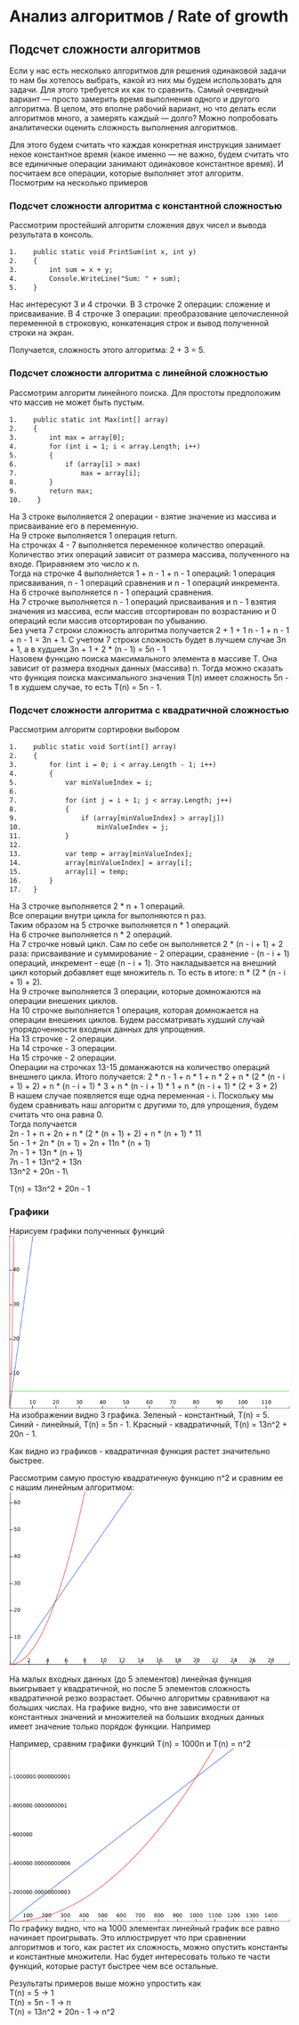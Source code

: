 ﻿# Анализ алгоритмов / Rate of growth
## Подсчет сложности алгоритмов
Если у нас есть несколько алгоритмов для решения одинаковой задачи то нам бы хотелось выбрать, какой из них мы будем использовать для задачи. Для этого требуется их как то сравнить. Самый очевидный вариант — просто замерить время выполнения одного и другого алгоритма. В целом, это вполне рабочий вариант, но что делать если алгоритмов много, а замерять каждый — долго? Можно попробовать аналитически оценить сложность выполнения алгоритмов.

Для этого будем считать что каждая конкретная инструкция занимает некое константное время (какое именно — не важно, будем считать что все единичные операции занимают одинаковое константное время). И посчитаем все операции, которые выполняет этот алгоритм. Посмотрим на несколько примеров

### Подсчет сложности алгоритма с константной сложностью
Рассмотрим простейший алгоритм сложения двух чисел и вывода результата в консоль.
```
1.    public static void PrintSum(int x, int y)
2.    {
3.        int sum = x + y;                    
4.        Console.WriteLine("Sum: " + sum);
5.    }
```
Нас интересуют 3 и 4 строчки. В 3 строчке 2 операции: сложение и присваивание. В 4 строчке 3 операции: преобразование целочисленной переменной в строковую, конкатенация строк и вывод полученной строки на экран. 

Получается, сложность этого алгоритма: 2 + 3 = 5.

### Подсчет сложности алгоритма с линейной сложностью
Рассмотрим алгоритм линейного поиска. Для простоты предположим что массив не может быть пустым. 
```
1.    public static int Max(int[] array)
2.    {
3.        int max = array[0];
4.        for (int i = 1; i < array.Length; i++)
5.        {
6.            if (array[i] > max)
7.                max = array[i];
8.        }
9.        return max;
10.    }
```
На 3 строке выполняется 2 операции - взятие значение из массива и присваивание его в переменную.\
На 9 строке выполняется 1 операция return.\
На строчках 4 - 7 выполняется переменное количество операций. Количество этих операций зависит от размера массива, полученного на входе. Приравняем это число к n.\
Тогда на строчке 4 выполняется 1 + n - 1 + n - 1 операций: 1 операция присваивания, n - 1 операций сравнения и n - 1 операций инкремента.\
На 6 строчке выполняется n - 1 операций сравнения.\
На 7 строчке выполняется n - 1 операций присваивания и n - 1 взятия значения из массива, если массив отсортирован по возрастанию и 0 операций если массив отсортирован по убыванию.\
Без учета 7 строки сложность алгоритма получается 2 + 1 + 1  n - 1 + n - 1 + n - 1 = 3n + 1. C учетом 7 строки сложность будет в лучшем случае 3n + 1, а в худшем 3n + 1 + 2 * (n - 1) = 5n - 1\
Назовем функцию поиска максимального элемента в массиве T. Она зависит от размера входных данных (массива) n. Тогда можно сказать что функция поиска максимального значения T(n) имеет сложность 5n - 1 в худшем случае, то есть T(n) = 5n - 1.

### Подсчет сложности алгоритма с квадратичной сложностью
Рассмотрим алгоритм сортировки выбором
```
1.    public static void Sort(int[] array)
2.    {
3.        for (int i = 0; i < array.Length - 1; i++)
4.        {
5.            var minValueIndex = i;
6.            
7.            for (int j = i + 1; j < array.Length; j++)
8.            {
9.                if (array[minValueIndex] > array[j])
10.                   minValueIndex = j;
11.           }
12.   
13.           var temp = array[minValueIndex];
14.           array[minValueIndex] = array[i];
15.           array[i] = temp;
16.       }
17.   }
```
На 3 строчке выполняется 2 * n + 1 операций.\
Все операции внутри цикла for выполняются n раз.\
Таким образом на 5 строчке выполняется n * 1 операций.\
На 6 строчке выполняется n * 2 операций.\
На 7 строчке новый цикл. Сам по себе он выполняется 2 * (n - i + 1) + 2 раза: присваивание и суммирование - 2 операции, сравнение - (n - i + 1) операций, инкремент - еще (n - i + 1). Это накладывается на внешний цикл который добавляет еще множитель n. То есть в итоге: n * (2 * (n - i + 1) + 2).\
На 9 строчке выполняется 3 операции, которые домножаются на операции внешених циклов.\
На 10 строчке выполняется 1 операция, которая домножается на операции внешених циклов. Будем рассматривать худший случай упорядоченности входных данных для упрощения.\
На 13 строчке - 2 операции.\
На 14 строчке - 3 операции.\
На 15 строчке - 2 операции.\
Операции на строчках 13-15 доманжаются на количество операций внешнего цикла. 
Итого получается: 2 * n - 1 + n * 1 + n * 2 + n * (2 * (n - i + 1) + 2) + n * (n - i + 1) * 3 + n * (n - i + 1) * 1 + n * (n - i + 1) * (2 + 3 + 2)\
В нашем случае появляется еще одна переменная - i. Поскольку мы будем сравнивать наш алгоритм с другими то, для упрощения, будем считать что она равна 0.\
Тогда получается\
2n - 1 + n + 2n + n * (2 * (n + 1) + 2) + n * (n + 1) * 11\
5n - 1 + 2n * (n + 1) + 2n + 11n * (n + 1)\
7n - 1 + 13n * (n + 1)\
7n - 1 + 13n^2 + 13n\
13n^2 + 20n - 1\

T(n) = 13n^2 + 20n - 1

### Графики
Нарисуем графики полученных функций
![Схема сортировки](./Images/graphs.png)
На изображении видно 3 графика. Зеленый - константный, T(n) = 5. Синий - линейный, T(n) = 5n - 1. Красный - квадратичный, T(n) = 13n^2 + 20n - 1.

Как видно из графиков - квадратичная функция растет значительно быстрее.

Рассмотрим самую простую квадратичную функцию n^2 и сравним ее с нашим линейным алгоритмом:
![Схема сортировки](./Images/quadratic.png)

На малых входных данных (до 5 элементов) линейная функция выигрывает у квадратичной, но после 5 элементов сложность квадратичной резко возрастает.
Обычно алгоритмы сравнивают на больших числах. На графике видно, что вне зависимости от константных значений и множителей на больших входных данных имеет значение только порядок функции. Например

Например, сравним графики функций T(n) = 1000n и T(n) = n^2
![Схема сортировки](./Images/comparsion.png)
По графику видно, что на 1000 элементах линейный график все равно начинает проигрывать. Это иллюстрирует что при сравнении алгоритмов и того, как растет их сложность, можно опустить константы и константные множители. Нас будет интересовать только те части функций, которые растут быстрее чем все остальные.

Результаты примеров выше можно упростить как\
T(n) = 5 -> 1\
T(n) = 5n - 1 -> n\
T(n) = 13n^2 + 20n - 1 -> n^2
